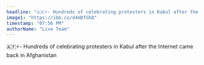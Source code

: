 ```yaml
---
headline: "🇦🇫⚡️- Hundreds of celebrating protesters in Kabul after the Internet came back in Afghanistan"
image1: "https://ibb.co/d4mDfGhD"
timestamp: "07:56 PM"
authorName: "Live Team"
---
```


🇦🇫⚡️- Hundreds of celebrating protesters in Kabul after the Internet came back in Afghanistan

